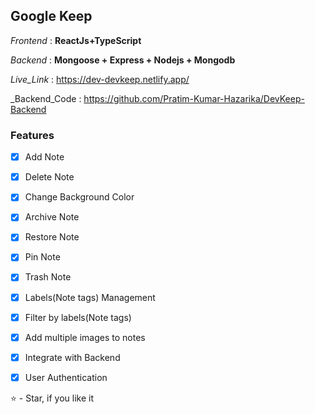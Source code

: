 ## Google Keep

_Frontend_ : **ReactJs+TypeScript**

_Backend_ : **Mongoose + Express + Nodejs + Mongodb**

_Live_Link_ : https://dev-devkeep.netlify.app/

_Backend_Code : https://github.com/Pratim-Kumar-Hazarika/DevKeep-Backend

### Features

- [x] Add Note
- [x] Delete Note
- [x] Change Background Color
- [x] Archive Note
- [x] Restore Note
- [x] Pin Note
- [x] Trash Note
- [x] Labels(Note tags) Management
- [x] Filter by labels(Note tags)
- [x] Add multiple images to notes
- [x] Integrate with Backend
- [x] User Authentication


⭐ - Star, if you like it

